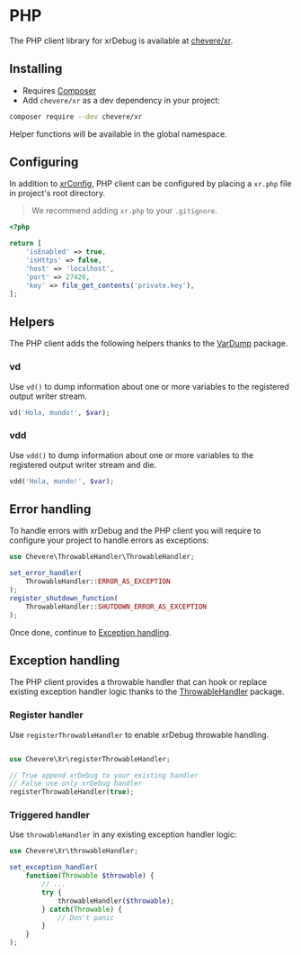 # PHP

The PHP client library for xrDebug is available at [chevere/xr](https://github.com/chevere/xr).

## Installing

* Requires [Composer](https://getcomposer.org/)
* Add `chevere/xr` as a dev dependency in your project:

```sh
composer require --dev chevere/xr
```

Helper functions will be available in the global namespace.

## Configuring

In addition to [xrConfig](../helpers/xrconfig.md), PHP client can be configured by placing a `xr.php` file in project's root directory.

> We recommend adding `xr.php` to your `.gitignore`.

```php
<?php

return [
    'isEnabled' => true,
    'isHttps' => false,
    'host' => 'localhost',
    'port' => 27420,
    'key' => file_get_contents('private.key'),
];
```

## Helpers

The PHP client adds the following helpers thanks to the [VarDump](https://chevere.org/packages/var-dump) package.

### vd

Use `vd()` to dump information about one or more variables to the registered output writer stream.

```php
vd('Hola, mundo!', $var);
```

### vdd

Use `vdd()` to dump information about one or more variables to the registered output writer stream and die.

```php
vdd('Hola, mundo!', $var);
```

## Error handling

To handle errors with xrDebug and the PHP client you will require to configure your project to handle errors as exceptions:

```php
use Chevere\ThrowableHandler\ThrowableHandler;

set_error_handler(
    ThrowableHandler::ERROR_AS_EXCEPTION
);
register_shutdown_function(
    ThrowableHandler::SHUTDOWN_ERROR_AS_EXCEPTION
);
```

Once done, continue to [Exception handling](exception-handling.md).

## Exception handling

The PHP client provides a throwable handler that can hook or replace existing exception handler logic thanks to the [ThrowableHandler](https://chevere.org/packages/throwable-handler) package.

### Register handler

Use `registerThrowableHandler` to enable xrDebug throwable handling.

```php

use Chevere\Xr\registerThrowableHandler;

// True append xrDebug to your existing handler
// False use only xrDebug handler
registerThrowableHandler(true);
```

### Triggered handler

Use `throwableHandler` in any existing exception handler logic:

```php
use Chevere\Xr\throwableHandler;

set_exception_handler(
    function(Throwable $throwable) {
        // ...
        try {
            throwableHandler($throwable);
        } catch(Throwable) {
            // Don't panic
        }
    }
);
```
